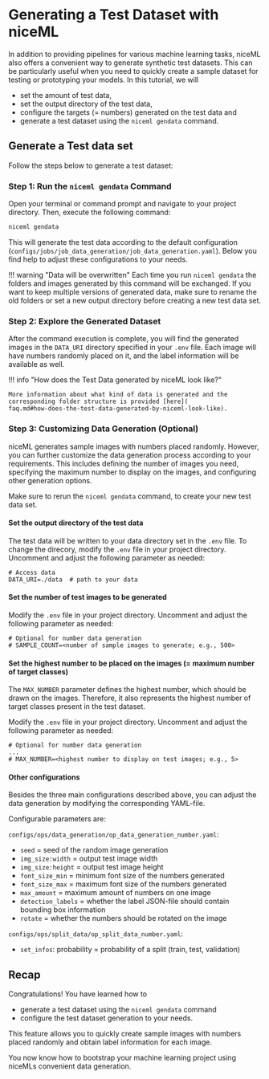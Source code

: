 # Generating a Test Dataset with niceML

In addition to providing pipelines for various machine learning tasks,
niceML also offers a convenient way to generate synthetic test datasets.
This can be particularly useful when you need to quickly create a sample
dataset for testing or prototyping your models. In this tutorial, we will

- set the amount of test data,
- set the output directory of the test data,
- configure the targets (= numbers) generated on the test data and
- generate a test dataset using the `niceml gendata` command.

## Generate a Test data set

Follow the steps below to generate a test dataset:

### Step 1: Run the `niceml gendata` Command

Open your terminal or command prompt and navigate to your project
directory. Then, execute the following command:

```bash
niceml gendata
```

This will generate the test data according to the default configuration
(`configs/jobs/job_data_generation/job_data_generation.yaml`).
Below you find help to adjust these configurations to your needs.

!!! warning "Data will be overwritten"
    Each time you run `niceml gendata` the folders and images generated
    by this command will be exchanged. If you want to keep multiple
    versions of generated data, make sure to rename the old folders or
    set a new output directory before creating a new test data set.

### Step 2: Explore the Generated Dataset

After the command execution is complete, you will find the generated
images in the `DATA_URI` directory specified in your `.env` file. Each
image will have numbers randomly placed on it, and the label information
will be available as well.

!!! info "How does the Test Data generated by niceML look like?"
    
    More information about what kind of data is generated and the
    corresponding folder structure is provided [here](
    faq.md#how-does-the-test-data-generated-by-niceml-look-like).

### Step 3: Customizing Data Generation (Optional)

niceML generates sample images with numbers placed randomly.
However, you can further customize the data generation process according
to your requirements. This includes defining the number of images you
need, specifying the maximum number to display on the images, and
configuring other generation options.

Make sure to rerun the `niceml gendata` command, to create your new test
data set.

#### Set the output directory of the test data

The test data will be written to your data directory set in the `.env`
file. To change the direcory, modify the `.env` file in your project
directory. Uncomment and adjust the following parameter as needed:

```text
# Access data
DATA_URI=./data  # path to your data
```

#### Set the number of test images to be generated

Modify the `.env` file in your project directory. Uncomment and adjust
the following parameter as needed:

```text
# Optional for number data generation
# SAMPLE_COUNT=<number of sample images to generate; e.g., 500>
```

#### Set the highest number to be placed on the images (= maximum number of target classes)

The `MAX_NUMBER` parameter defines the highest number, which should
be drawn on the images. Therefore, it also represents the highest number
of target classes present in the test dataset.

Modify the `.env` file in your project directory. Uncomment and adjust
the following parameter as needed:

```text
# Optional for number data generation
...
# MAX_NUMBER=<highest number to display on test images; e.g., 5>
```

#### Other configurations

Besides the three main configurations described above, you can adjust
the data generation by modifying the corresponding YAML-file.

Configurable parameters are:

`configs/ops/data_generation/op_data_generation_number.yaml`:

- `seed` = seed of the random image generation
- `img_size:width` = output test image width
- `img_size:height` = output test image height
- `font_size_min` = minimum font size of the numbers generated
- `font_size_max` = maximum font size of the numbers generated
- `max_amount` = maximum amount of numbers on one image
- `detection_labels` = whether the label JSON-file should contain 
bounding box information
- `rotate` = whether the numbers should be rotated on the image

`configs/ops/split_data/op_split_data_number.yaml`:

- `set_infos`: <setname> probability = probability of a split (train,
  test, validation)

## Recap

Congratulations! You have learned how to

- generate a test dataset using the `niceml gendata` command
- configure the test dataset generation to your needs.

This feature allows you to quickly create sample images with numbers
placed randomly and obtain label information for each image.

You now know how to bootstrap your machine learning project using
niceMLs convenient data generation.
